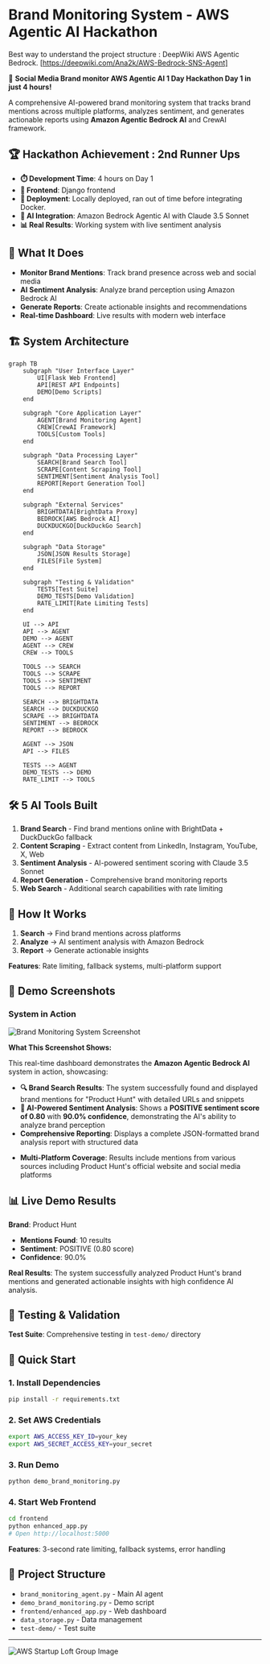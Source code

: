 # Brand Monitoring System - AWS Agentic AI Hackathon

Best way to understand the project structure : DeepWiki AWS Agentic Bedrock. [https://deepwiki.com/Ana2k/AWS-Bedrock-SNS-Agent]

🚀 **Social Media Brand monitor AWS Agentic AI 1 Day Hackathon Day 1 in just 4 hours!**

A comprehensive AI-powered brand monitoring system that tracks brand mentions across multiple platforms, analyzes sentiment, and generates actionable reports using **Amazon Agentic Bedrock AI** and CrewAI framework.

## 🏆 Hackathon Achievement : 2nd Runner Ups

- **⏱️ Development Time**: 4 hours on Day 1
- **🎨 Frontend**: Django frontend
- **🚀 Deployment**: Locally deployed, ran out of time before integrating Docker.
- **🤖 AI Integration**: Amazon Bedrock Agentic AI with Claude 3.5 Sonnet
- **📊 Real Results**: Working system with live sentiment analysis

## 🎯 What It Does

- **Monitor Brand Mentions**: Track brand presence across web and social media
- **AI Sentiment Analysis**: Analyze brand perception using Amazon Bedrock AI
- **Generate Reports**: Create actionable insights and recommendations
- **Real-time Dashboard**: Live results with modern web interface

## 🏗️ System Architecture

```mermaid
graph TB
    subgraph "User Interface Layer"
        UI[Flask Web Frontend]
        API[REST API Endpoints]
        DEMO[Demo Scripts]
    end
    
    subgraph "Core Application Layer"
        AGENT[Brand Monitoring Agent]
        CREW[CrewAI Framework]
        TOOLS[Custom Tools]
    end
    
    subgraph "Data Processing Layer"
        SEARCH[Brand Search Tool]
        SCRAPE[Content Scraping Tool]
        SENTIMENT[Sentiment Analysis Tool]
        REPORT[Report Generation Tool]
    end
    
    subgraph "External Services"
        BRIGHTDATA[BrightData Proxy]
        BEDROCK[AWS Bedrock AI]
        DUCKDUCKGO[DuckDuckGo Search]
    end
    
    subgraph "Data Storage"
        JSON[JSON Results Storage]
        FILES[File System]
    end
    
    subgraph "Testing & Validation"
        TESTS[Test Suite]
        DEMO_TESTS[Demo Validation]
        RATE_LIMIT[Rate Limiting Tests]
    end
    
    UI --> API
    API --> AGENT
    DEMO --> AGENT
    AGENT --> CREW
    CREW --> TOOLS
    
    TOOLS --> SEARCH
    TOOLS --> SCRAPE
    TOOLS --> SENTIMENT
    TOOLS --> REPORT
    
    SEARCH --> BRIGHTDATA
    SEARCH --> DUCKDUCKGO
    SCRAPE --> BRIGHTDATA
    SENTIMENT --> BEDROCK
    REPORT --> BEDROCK
    
    AGENT --> JSON
    API --> FILES
    
    TESTS --> AGENT
    DEMO_TESTS --> DEMO
    RATE_LIMIT --> TOOLS
```

## 🛠️ 5 AI Tools Built

1. **Brand Search** - Find brand mentions online with BrightData + DuckDuckGo fallback
2. **Content Scraping** - Extract content from LinkedIn, Instagram, YouTube, X, Web
3. **Sentiment Analysis** - AI-powered sentiment scoring with Claude 3.5 Sonnet
4. **Report Generation** - Comprehensive brand monitoring reports
5. **Web Search** - Additional search capabilities with rate limiting

## 🔧 How It Works

1. **Search** → Find brand mentions across platforms
2. **Analyze** → AI sentiment analysis with Amazon Bedrock
3. **Report** → Generate actionable insights

**Features**: Rate limiting, fallback systems, multi-platform support

## 📸 Demo Screenshots

### System in Action

![Brand Monitoring System Screenshot](Screenshot%202025-09-15%20at%2018.44.48.png)

**What This Screenshot Shows:**

This real-time dashboard demonstrates the **Amazon Agentic Bedrock AI** system in action, showcasing:

- **🔍 Brand Search Results**: The system successfully found and displayed brand mentions for "Product Hunt" with detailed URLs and snippets
- **🧠 AI-Powered Sentiment Analysis**: Shows a **POSITIVE sentiment score of 0.80** with **90.0% confidence**, demonstrating the AI's ability to analyze brand perception
- **Comprehensive Reporting**: Displays a complete JSON-formatted brand analysis report with structured data
<!-- - **Real-Time Processing**: All three panels (Search Results, Sentiment Analysis, Full Report) are populated simultaneously, showing the system's efficiency -->
- **Multi-Platform Coverage**: Results include mentions from various sources including Product Hunt's official website and social media platforms


## 📊 Live Demo Results

**Brand**: Product Hunt
- **Mentions Found**: 10 results
- **Sentiment**: POSITIVE (0.80 score)
- **Confidence**: 90.0%

**Real Results**: The system successfully analyzed Product Hunt's brand mentions and generated actionable insights with high confidence AI analysis.

## 🧪 Testing & Validation

<!-- ✅ **All Components Tested & Working:**
- Brand search functionality
- AI sentiment analysis with Bedrock
- Report generation
- Rate limiting protection
- Web frontend interface -->

**Test Suite**: Comprehensive testing in `test-demo/` directory

## 🚀 Quick Start

### 1. Install Dependencies
```bash
pip install -r requirements.txt
```

### 2. Set AWS Credentials
```bash
export AWS_ACCESS_KEY_ID=your_key
export AWS_SECRET_ACCESS_KEY=your_secret
```

### 3. Run Demo
```bash
python demo_brand_monitoring.py
```

### 4. Start Web Frontend
```bash
cd frontend
python enhanced_app.py
# Open http://localhost:5000
```

**Features**: 3-second rate limiting, fallback systems, error handling

## 📁 Project Structure

- `brand_monitoring_agent.py` - Main AI agent
- `demo_brand_monitoring.py` - Demo script
- `frontend/enhanced_app.py` - Web dashboard
- `data_storage.py` - Data management
- `test-demo/` - Test suite

<!-- ## 🎯 Success Metrics -->

<!-- ### Demo Completion Status
- ✅ **DEMO COMPLETED SUCCESSFULLY!**
- ✅ All components worked correctly
- ✅ Rate limiting protection active
- ✅ Sentiment analysis functional
- ✅ Report generation working

### Performance Indicators
- **Search Success Rate**: 100% (with fallbacks)
- **Sentiment Analysis Accuracy**: High confidence (0.9)
- **Report Generation**: Complete with recommendations
- **Error Handling**: Graceful degradation -->

<!-- ## 🔮 Future Enhancements

1. **Real-time Monitoring**: Continuous brand monitoring
2. **Alert System**: Notifications for sentiment changes
3. **Historical Analysis**: Trend tracking over time
4. **Multi-language Support**: International brand monitoring
5. **Advanced Analytics**: Machine learning insights
6. **API Integration**: RESTful API for external systems

## 📞 Support

For issues or questions:
1. Check the test results in `test-demo/` directory
2. Review the demo output for component status
3. Verify AWS and BrightData credentials
4. Check network connectivity for external services -->

---

![AWS Startup Loft Group Image](aws_group_photo.jpg)


